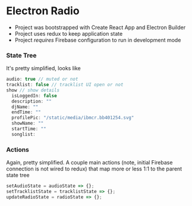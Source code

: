 # Electron Radio

- Project was bootstrapped with Create React App and Electron Builder
- Project uses redux to keep application state
- Project *requires* Firebase configuration to run in development mode

### State Tree

It's pretty simplified, looks like

```js
audio: true // muted or not
tracklist: false // tracklist UI open or not
show // show details
  isLoggedIn: false
  description: ""
  djName: ""
  endTime: ""
  profilePic: "/static/media/ibmcr.bb401254.svg"
  showName: ""
  startTime: ""
  songlist:
```

### Actions

Again, pretty simplified. A couple main actions (note, initial Firebase connection is not wired to redux) that map more or less 1:1 to the parent state tree

```js
setAudioState = audioState => {};
setTracklistState = tracklistState => {};
updateRadioState = radioState => {};
```

